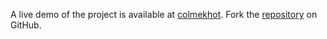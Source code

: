 A live demo of the project is available at [colmekhot](https://colmekhot.pages.dev).
Fork the [repository](https://github.com/polastimirsa) on GitHub.
